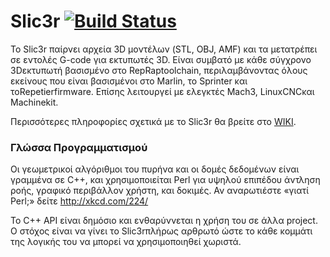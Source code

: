 Slic3r [![Build Status](https://travis-ci.org/alexrj/Slic3r.png?branch=master)](https://travis-ci.org/alexrj/Slic3r)
======

Το Slic3r παίρνει αρχεία 3D μοντέλων (STL, OBJ, AMF) και τα μετατρέπει 
σε εντολές G-code για εκτυπωτές 3D. Είναι συμβατό με κάθε σύγχρονο 
3Dεκτυπωτή βασισμένο στο RepRaptoolchain, περιλαμβάνοντας όλους εκείνους 
που είναι βασισμένοι στο Marlin, το Sprinter και τοRepetierfirmware. 
Επίσης λειτουργεί με ελεγκτές Mach3, LinuxCNCκαι Machinekit.

Περισσότερες πληροφορίες σχετικά με το Slic3r θα βρείτε στο [WIKI](https://github.com/ellak-monades-aristeias/slic3r-el/wiki).

### Γλώσσα Προγραμματισμού

Οι γεωμετρικοί αλγόριθμοι του πυρήνα και οι δομές δεδομένων είναι γραμμένα
σε C++, και χρησιμοποιείται Perl για υψηλού επιπέδου άντληση ροής, 
γραφικό περιβάλλον χρήστη, και δοκιμές. Αν αναρωτιέστε «γιατί Perl;» 
δείτε http://xkcd.com/224/

Το C++ API είναι δημόσιο και ενθαρύννεται η χρήση του σε άλλα project. 
Ο στόχος είναι να γίνει το Slic3rπλήρως αρθρωτό ώστε το κάθε κομμάτι 
της λογικής του να μπορεί να χρησιμοποιηθεί χωριστά.
